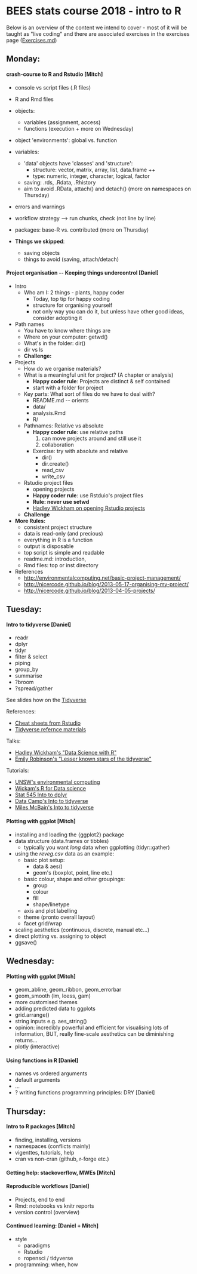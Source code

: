 # BEES stats course 2018 - intro to R
Below is an overview of the content we intend to cover - most of it will be taught as "live coding" and there are associated exercises in the exercises page ([Exercises.md](https://github.com/nicercode/2018_BEES_regression/blob/master/Exercises.md))

## Monday:

#### crash-course to R and Rstudio [Mitch]

- console vs script files (.R files)
- R and Rmd files
- objects:
	- variables (assignment, access)
	- functions (execution + more on Wednesday)
- object 'environments': global vs. function
- variables:
	- 'data' objects have 'classes' and 'structure':
		- structure: vector, matrix, array, list, data.frame ++ 
		- type: numeric, integer, character, logical, factor
	- saving: .rds, .Rdata, .Rhistory
	- aim to avoid .RData, attach() and detach() (more on namespaces on Thursday)
- errors and warnings
- workflow strategy --> run chunks, check (not line by line)
- packages: base-R vs. contributed (more on Thursday)

- **Things we skipped**:
	- saving objects
	- things to avoid (saving, attach/detach)

#### Project organisation -- Keeping things undercontrol [Daniel]

- Intro
  - Who am I: 2 things - plants, happy coder
	- Today, top tip for happy coding
	- structure for organising yourself
	- not only way you can do it, but unless have other good ideas, consider adopting it
- Path names
	- You have to know where things are
	- Where on your computer: getwd()
	- What's in the folder: dir() 
	- dir vs ls
	- **Challenge:**
- Projects
	- How do we organise materials?
	- What is a meaningful unit for project? (A chapter or analysis)
		- **Happy coder rule**: Projects are distinct & self contained
		- start with a folder for project
	- Key parts: What sort of files do we have to deal with?
		- README.md -- orients
		- data/
		- analysis.Rmd
		- R/
	- Pathnames: Relative vs absolute
		- **Happy coder rule**: use relative paths
			1. can move projects around and still use it
			2. collaboration
		- Exercise: try with absolute and relative 
			- dir() 
			- dir.create()
			- read_csv
			- write_csv
	- Rstudio project files
		- opening projects
		- **Happy coder rule**: use Rstduio's project files
		- **Rule: never use setwd**
		- [Hadley Wickham on opening Rstudio projects](https://youtu.be/boKFxBniUH0) 
	- **Challenge**
- **More Rules:**
	- consistent project structure
	- data is read-only (and precious)
	- everything in R is a function
	- output is disposable
	- top script is simple and readable
	- readme.md: introduction,
	- Rmd files: top or inst directory
- References
	- http://environmentalcomputing.net/basic-project-management/
	- http://nicercode.github.io/blog/2013-05-17-organising-my-project/
	- http://nicercode.github.io/blog/2013-04-05-projects/

## Tuesday:

#### Intro to tidyverse [Daniel]

- readr
- dplyr
- tidyr
- filter & select
- piping
- group_by
- summarise
- ?broom
- ?spread/gather

See slides how on the [Tidyverse](http://htmlpreview.github.io/?https://github.com/nicercode/2018_BEES_regression/blob/master/tidyverse.html)


References:

- [Cheat sheets from Rstudio](https://www.rstudio.com/resources/cheatsheets/)
- [Tidyverse refernce materials](http://tidyr.tidyverse.org/)

Talks:

- [Hadley Wickham's "Data Science with R"](https://www.youtube.com/watch?v=K-ss_ag2k9E)
- [Emily Robinson's "Lesser known stars of the tidyverse"](https://www.rstudio.com/resources/videos/the-lesser-known-stars-of-the-tidyverse/)

Tutorials:

- [UNSW's environmental computing](http://environmentalcomputing.net/subsetting-data/)
- [Wickam's R for Data science](http://r4ds.had.co.nz/transform.html)
- [Stat 545 Into to dplyr](http://stat545.com/block009_dplyr-intro.html)
- [Data Camp's Into to tidyverse](http://varianceexplained.org/r/intro-tidyverse/)
- [Miles McBain's Into to tidyverse](https://github.com/MilesMcBain/tidycourse)


#### Plotting with ggplot  [Mitch]

- installing and loading the {ggplot2} package
- data structure (data.frames or tibbles)
	- typically you want *long* data when ggplotting (tidyr::gather)
- using the *reveg.csv* data as an example:
    - basic plot setup:
    	- data & aes()
    	- geom's (boxplot, point, line etc.)
    - basic colour, shape and other groupings:
    	- group
    	- colour
    	- fill
    	- shape/linetype
    - axis and plot labelling
    - theme (pronto overall layout)
    - facet grid/wrap
- scaling aesthetics (continuous, discrete, manual etc...)
- direct plotting vs. assigning to object
- ggsave()

## Wednesday:

#### Plotting with ggplot [Mitch]

- geom_abline, geom_ribbon, geom_errorbar
- geom_smooth (lm, loess, gam)
- more customised themes
- adding predicted data to ggplots
- grid.arrange()
- string inputs e.g. aes_string()
- opinion: incredibly powerful and efficient for visualising lots of information, BUT, really fine-scale aesthetics can be diminishing returns...
- plotly (interactive)

#### Using functions in R [Daniel]

- names vs ordered arguments
- default arguments
- ...
- ? writing functions programming principles: DRY	 [Daniel]

## Thursday:

#### Intro to R packages [Mitch]

- finding, installing, versions
- namespaces (conflicts mainly)
- vigenttes, tutorials, help
- cran vs non-cran (github, r-forge etc.)

#### Getting help: stackoverflow, MWEs [Mitch]

#### Reproducible workflows [Daniel]

- Projects, end to end
- Rmd: notebooks vs knitr reports
- version control (overview)

#### Continued learning: [Daniel + Mitch]

- style 
	- paradigms
	- Rstudio
	- ropensci / tidyverse
- programming: when, how
